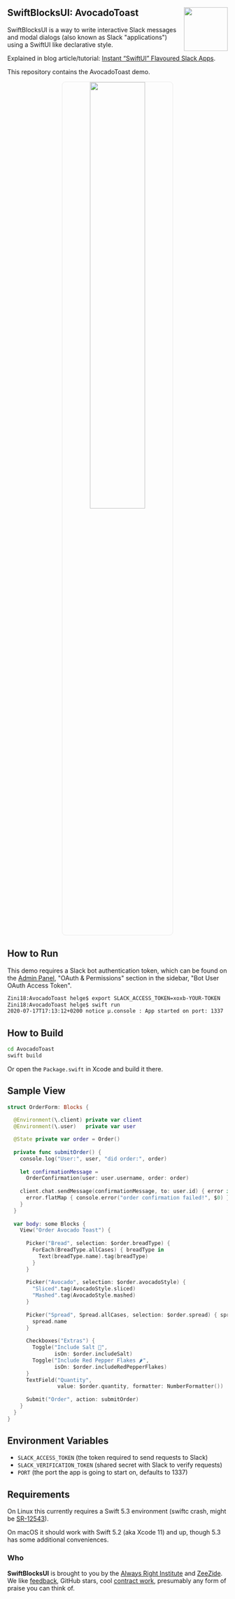 <h2>SwiftBlocksUI: AvocadoToast
  <img src="https://zeezide.com/img/blocksui/SwiftBlocksUIIcon256.png"
       align="right" width="100" height="100" />
</h2>

SwiftBlocksUI is a way to write interactive Slack messages and modal dialogs
(also known as Slack "applications")
using a SwiftUI like declarative style.

Explained in blog article/tutorial: 
[Instant “SwiftUI” Flavoured Slack Apps](http://www.alwaysrightinstitute.com/swiftblocksui/).

This repository contains the AvocadoToast demo.

<center>
  <img src="https://www.alwaysrightinstitute.com/images/blocksui/client-order-form-2.png" style="border-radius: 8px; border: 1px solid #EAEAEA; width: 50%;">
</center>

## How to Run

This demo requires a Slack bot authentication token, which can be found
on the 
<a href="https://api.slack.com/apps" target="Slack">Admin Panel</a>,
"OAuth & Permissions" section in the sidebar,
"Bot User OAuth Access Token".

```bash
Zini18:AvocadoToast helge$ export SLACK_ACCESS_TOKEN=xoxb-YOUR-TOKEN
Zini18:AvocadoToast helge$ swift run
2020-07-17T17:13:12+0200 notice μ.console : App started on port: 1337
```

## How to Build

```bash
cd AvocadoToast
swift build
```

Or open the `Package.swift` in Xcode and build it there.


## Sample View

```swift
struct OrderForm: Blocks {
  
  @Environment(\.client) private var client
  @Environment(\.user)   private var user

  @State private var order = Order()
  
  private func submitOrder() {
    console.log("User:", user, "did order:", order)
    
    let confirmationMessage =
      OrderConfirmation(user: user.username, order: order)
    
    client.chat.sendMessage(confirmationMessage, to: user.id) { error in
      error.flatMap { console.error("order confirmation failed!", $0) }
    }
  }
  
  var body: some Blocks {
    View("Order Avocado Toast") {
      
      Picker("Bread", selection: $order.breadType) {
        ForEach(BreadType.allCases) { breadType in
          Text(breadType.name).tag(breadType)
        }
      }
      
      Picker("Avocado", selection: $order.avocadoStyle) {
        "Sliced".tag(AvocadoStyle.sliced)
        "Mashed".tag(AvocadoStyle.mashed)
      }
      
      Picker("Spread", Spread.allCases, selection: $order.spread) { spread in
        spread.name
      }
      
      Checkboxes("Extras") {
        Toggle("Include Salt 🧂",
               isOn: $order.includeSalt)
        Toggle("Include Red Pepper Flakes 🌶",
               isOn: $order.includeRedPepperFlakes)
      }
      TextField("Quantity",
                value: $order.quantity, formatter: NumberFormatter())
      
      Submit("Order", action: submitOrder)
    }
  }
}
```


## Environment Variables

- `SLACK_ACCESS_TOKEN` (the token required to send requests to Slack)
- `SLACK_VERIFICATION_TOKEN` (shared secret with Slack to verify requests)
- `PORT` (the port the app is going to start on, defaults to 1337)

## Requirements

On Linux this currently requires a Swift 5.3 environment
(swiftc crash, might be [SR-12543](https://bugs.swift.org/browse/SR-12543)).

On macOS it should work with Swift 5.2 (aka Xcode 11) and up,
though 5.3 has some additional conveniences.

### Who

**SwiftBlocksUI** is brought to you by
the
[Always Right Institute](http://www.alwaysrightinstitute.com)
and
[ZeeZide](http://zeezide.de).
We like 
[feedback](https://twitter.com/ar_institute), 
GitHub stars, 
cool [contract work](http://zeezide.com/en/services/services.html),
presumably any form of praise you can think of.
